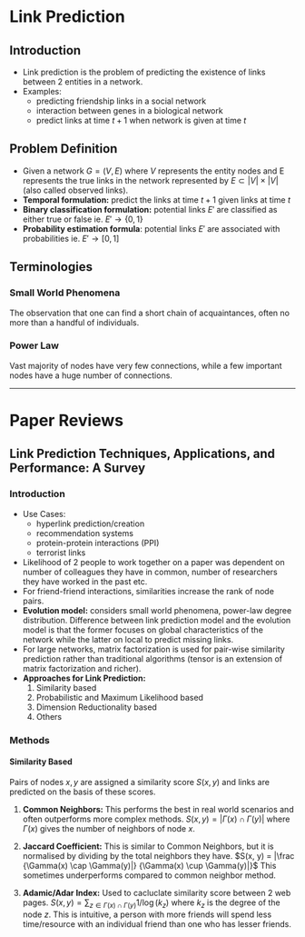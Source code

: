 # Link Prediction

## Introduction

- Link prediction is the problem of predicting the existence of links between 2 entities in a network.
- Examples: 
    - predicting friendship links in a social network
    - interaction between genes in a biological network
    - predict links at time $t+1$ when network is given at time $t$

## Problem Definition

- Given a network $G = (V, E)$ where $V$ represents the entity nodes and E represents the true links in the network represented by ${ E\subset |V| \times |V|}$ (also called observed links).
- **Temporal formulation:** predict the links at time $t+1$ given links at time $t$
- **Binary classification formulation:** potential links $E'$ are classified as either true or false ie. $E' \to \{0, 1\}$
- **Probability estimation formula**: potential links $E'$ are associated with probabilities ie. $E' \to [0, 1]$

## Terminologies

### Small World Phenomena

The observation that one can find a short chain of acquaintances, often no more than a handful of individuals.

### Power Law

Vast majority of nodes have very few connections, while a few important nodes have a huge number of connections.




---

# Paper Reviews

## Link Prediction Techniques, Applications, and Performance: A Survey

### Introduction

- Use Cases:
    - hyperlink prediction/creation
    - recommendation systems
    - protein-protein interactions (PPI)
    - terrorist links
- Likelihood of 2 people to work together on a paper was dependent on number of colleagues they have in common, number of researchers they have worked in the past etc.
- For friend-friend interactions, similarities increase the rank of node pairs.
- **Evolution model:** considers small world phenomena, power-law degree distribution. Difference between link prediction model and the evolution model is that the former focuses on global characteristics of the network while the latter on local to predict missing links.
- For large networks, matrix factorization is used for pair-wise similarity prediction rather than traditional algorithms (tensor is an extension of matrix factorization and richer).
- **Approaches for Link Prediction:**
    1. Similarity based
    2. Probabilistic and Maximum Likelihood based
    3. Dimension Reductionality based
    4. Others

### Methods

#### Similarity Based

Pairs of nodes $x, y$ are assigned a similarity score $S(x, y)$ and links are predicted on the basis of these scores.

1. **Common Neighbors:** This performs the best in real world scenarios and often outperforms more complex methods. $S(x, y) = |\Gamma(x) \cap \Gamma(y)|$ where $\Gamma(x)$ gives the number of neighbors of node $x$.

2. **Jaccard Coefficient:** This is similar to Common Neighbors, but it is normalised by dividing by the total neighbors they have. $S(x, y) = |\frac {\Gamma(x) \cap \Gamma(y)|} {\Gamma(x) \cup \Gamma(y)|}$ This sometimes underperforms compared to common neighbor method.

3. **Adamic/Adar Index:** Used to cacluclate similarity score between 2 web pages. $S(x, y) = \sum_{z \in \Gamma(x) \cap \Gamma(y)} 1/\log(k_z)$ where $k_z$ is the degree of the node $z$. This is intuitive, a person with more friends will spend less time/resource with an individual friend than one who has lesser friends.

